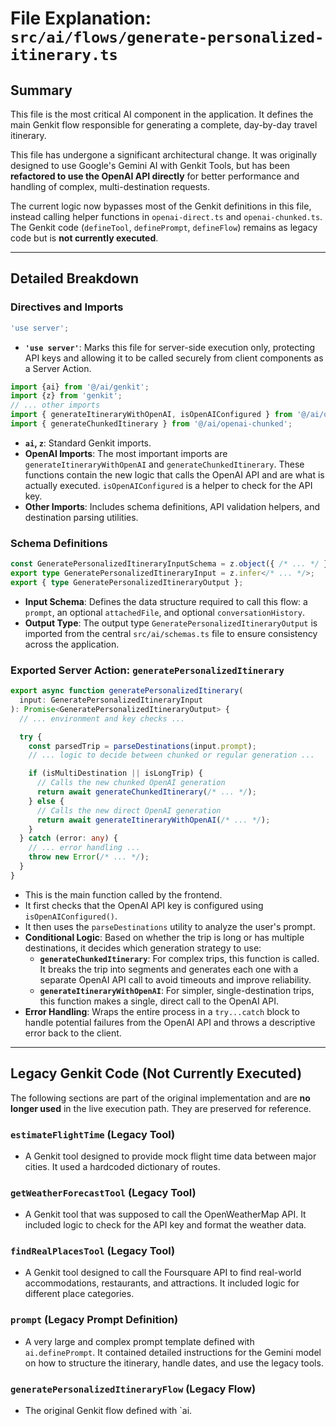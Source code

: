 
# File Explanation: `src/ai/flows/generate-personalized-itinerary.ts`

## Summary

This file is the most critical AI component in the application. It defines the main Genkit flow responsible for generating a complete, day-by-day travel itinerary.

This file has undergone a significant architectural change. It was originally designed to use Google's Gemini AI with Genkit Tools, but has been **refactored to use the OpenAI API directly** for better performance and handling of complex, multi-destination requests.

The current logic now bypasses most of the Genkit definitions in this file, instead calling helper functions in `openai-direct.ts` and `openai-chunked.ts`. The Genkit code (`defineTool`, `definePrompt`, `defineFlow`) remains as legacy code but is **not currently executed**.

---

## Detailed Breakdown

### Directives and Imports

```typescript
'use server';
```
- **`'use server'`**: Marks this file for server-side execution only, protecting API keys and allowing it to be called securely from client components as a Server Action.

```typescript
import {ai} from '@/ai/genkit';
import {z} from 'genkit';
// ... other imports
import { generateItineraryWithOpenAI, isOpenAIConfigured } from '@/ai/openai-direct';
import { generateChunkedItinerary } from '@/ai/openai-chunked';
```
- **`ai`, `z`**: Standard Genkit imports.
- **OpenAI Imports**: The most important imports are `generateItineraryWithOpenAI` and `generateChunkedItinerary`. These functions contain the new logic that calls the OpenAI API and are what is actually executed. `isOpenAIConfigured` is a helper to check for the API key.
- **Other Imports**: Includes schema definitions, API validation helpers, and destination parsing utilities.

### Schema Definitions

```typescript
const GeneratePersonalizedItineraryInputSchema = z.object({ /* ... */ });
export type GeneratePersonalizedItineraryInput = z.infer</* ... */>;
export { type GeneratePersonalizedItineraryOutput };
```
- **Input Schema**: Defines the data structure required to call this flow: a `prompt`, an optional `attachedFile`, and optional `conversationHistory`.
- **Output Type**: The output type `GeneratePersonalizedItineraryOutput` is imported from the central `src/ai/schemas.ts` file to ensure consistency across the application.

### Exported Server Action: `generatePersonalizedItinerary`

```typescript
export async function generatePersonalizedItinerary(
  input: GeneratePersonalizedItineraryInput
): Promise<GeneratePersonalizedItineraryOutput> {
  // ... environment and key checks ...

  try {
    const parsedTrip = parseDestinations(input.prompt);
    // ... logic to decide between chunked or regular generation ...

    if (isMultiDestination || isLongTrip) {
      // Calls the new chunked OpenAI generation
      return await generateChunkedItinerary(/* ... */);
    } else {
      // Calls the new direct OpenAI generation
      return await generateItineraryWithOpenAI(/* ... */);
    }
  } catch (error: any) {
    // ... error handling ...
    throw new Error(/* ... */);
  }
}
```
- This is the main function called by the frontend.
- It first checks that the OpenAI API key is configured using `isOpenAIConfigured()`.
- It then uses the `parseDestinations` utility to analyze the user's prompt.
- **Conditional Logic**: Based on whether the trip is long or has multiple destinations, it decides which generation strategy to use:
    - **`generateChunkedItinerary`**: For complex trips, this function is called. It breaks the trip into segments and generates each one with a separate OpenAI API call to avoid timeouts and improve reliability.
    - **`generateItineraryWithOpenAI`**: For simpler, single-destination trips, this function makes a single, direct call to the OpenAI API.
- **Error Handling**: Wraps the entire process in a `try...catch` block to handle potential failures from the OpenAI API and throws a descriptive error back to the client.

---

## Legacy Genkit Code (Not Currently Executed)

The following sections are part of the original implementation and are **no longer used** in the live execution path. They are preserved for reference.

### `estimateFlightTime` (Legacy Tool)
- A Genkit tool designed to provide mock flight time data between major cities. It used a hardcoded dictionary of routes.

### `getWeatherForecastTool` (Legacy Tool)
- A Genkit tool that was supposed to call the OpenWeatherMap API. It included logic to check for the API key and format the weather data.

### `findRealPlacesTool` (Legacy Tool)
- A Genkit tool designed to call the Foursquare API to find real-world accommodations, restaurants, and attractions. It included logic for different place categories.

### `prompt` (Legacy Prompt Definition)
- A very large and complex prompt template defined with `ai.definePrompt`. It contained detailed instructions for the Gemini model on how to structure the itinerary, handle dates, and use the legacy tools.

### `generatePersonalizedItineraryFlow` (Legacy Flow)
- The original Genkit flow defined with `ai.
